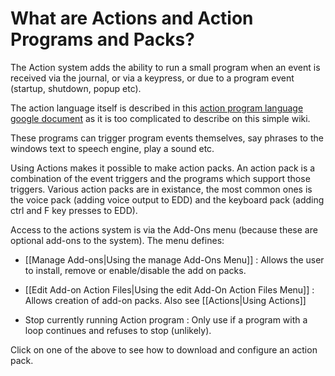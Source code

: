 # What are Actions and Action Programs and Packs?

The Action system adds the ability to run a small program when an event is received via the journal, or via a keypress, or due to a program event (startup, shutdown, popup etc).

The action language itself is described in this [action program language google document](https://docs.google.com/document/d/1StipbOeOMRgz8l-4iLB_QHO2BiQg_zNeoq4e4N8kiUw/edit?usp=sharing) as it is too complicated to describe on this simple wiki.

These programs can trigger program events themselves, say phrases to the windows text to speech engine, play a sound etc.

Using Actions makes it possible to make action packs. An action pack is a combination of the event triggers and the programs which support those triggers.  Various action packs are in existance, the most common ones is the voice pack (adding voice output to EDD) and the keyboard pack (adding ctrl and F key presses to EDD).

Access to the actions system is via the Add-Ons menu (because these are optional add-ons to the system).  The menu defines:

* [[Manage Add-ons|Using the manage Add-Ons Menu]] : Allows the user to install, remove or enable/disable the add on packs.

* [[Edit Add-on Action Files|Using the edit Add-On Action Files Menu]] : Allows creation of add-on packs.  Also see [[Actions|Using Actions]]

* Stop currently running Action program : Only use if a program with a loop continues and refuses to stop (unlikely).

Click on one of the above to see how to download and configure an action pack.


